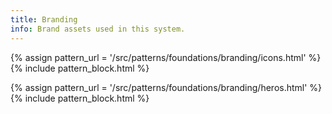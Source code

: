 ```yaml
---
title: Branding
info: Brand assets used in this system.
---
```


{% assign pattern_url = '/src/patterns/foundations/branding/icons.html' %}
{% include pattern_block.html %}

{% assign pattern_url = '/src/patterns/foundations/branding/heros.html' %}
{% include pattern_block.html %}